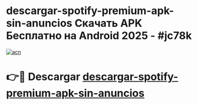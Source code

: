 # descargar-spotify-premium-apk-sin-anuncios Скачать APK Бесплатно на Android 2025 - #jc78k

[![acn](https://github.com/user-attachments/assets/0f9c940e-d8b0-45ae-aac7-cd30a18b3e1c)](https://apps.freeplayer.one?title=descargar-spotify-premium-apk-sin-anuncios&ref=9RF)

# 👉🔴 Descargar [descargar-spotify-premium-apk-sin-anuncios](https://apps.freeplayer.one?title=descargar-spotify-premium-apk-sin-anuncios&ref=9RF)